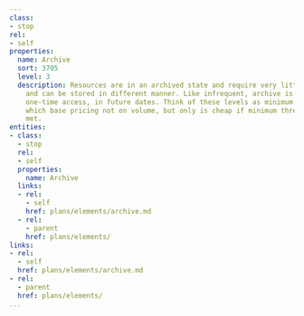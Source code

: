 ```yaml
---
class:
- stop
rel:
- self
properties:
  name: Archive
  sort: 3705
  level: 3
  description: Resources are in an archived state and require very little access,
    and can be stored in different manner. Like infrequent, archive is mean for maybe
    one-time access, in future dates. Think of these levels as minimum rate limits,
    which base pricing not on volume, but only is cheap if minimum thresholds are
    met.
entities:
- class:
  - stop
  rel:
  - self
  properties:
    name: Archive
  links:
  - rel:
    - self
    href: plans/elements/archive.md
  - rel:
    - parent
    href: plans/elements/
links:
- rel:
  - self
  href: plans/elements/archive.md
- rel:
  - parent
  href: plans/elements/
...
```

